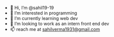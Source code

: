 - 👋 Hi, I’m @sahil19-19
- 👀 I’m interested in programming
- 🌱 I’m currently learning web dev
- 💞️ I’m looking to work as an intern front end dev
- 📫 reach me at sahilverma1931@gmail.com

<!---
sahil19-19/sahil19-19 is a ✨ special ✨ repository because its `README.md` (this file) appears on your GitHub profile.
You can click the Preview link to take a look at your changes.
--->
